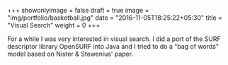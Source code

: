 +++
showonlyimage = false
draft = true
image = "img/portfolio/basketball.jpg"
date = "2016-11-05T18:25:22+05:30"
title = "Visual Search"
weight = 0
+++

For a while I was very interested in visual search. I did a port of the SURF descriptor library OpenSURF into Java and I tried to do a "bag of words" model based on Nister & Stewenius' paper. 
